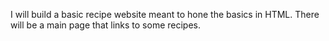 I will build a basic recipe website meant to hone the basics in HTML. There will be a main page that links to some recipes.